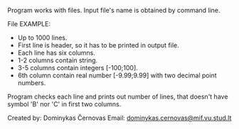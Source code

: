 Program works with files. 
Input file's name is obtained by command line.

File EXAMPLE:
- Up to 1000 lines.
- First line is header, so it has to be printed in output file.
- Each line has six columns.
- 1-2 columns contain string.
- 3-5 columns contain integers [-100;100].
- 6th column contain real number [-9.99;9.99] with two decimal point numbers.
  
Program checks each line and prints out number of lines, that doesn't have
symbol 'B' nor 'C' in first two columns.

Created by: Dominykas Černovas
Email: dominykas.cernovas@mif.vu.stud.lt
 

